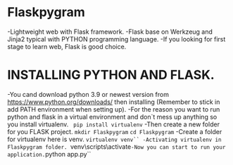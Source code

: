 # Flaskpygram
-Lightweight web with Flask framework.
-Flask base on  Werkzeug and Jinja2 typical with PYTHON programming language.
-If you looking for first stage to learn web, Flask is good choice.
# INSTALLING PYTHON AND FLASK.
-You cand download python 3.9 or newest version from https://www.python.org/downloads/ then installing (Remember to stick in add PATH environment when setting up).
-For the reason you want to run python and flask in a virtual environment and don`t mess up anything so you install virtualenv.
``` pip install virtualenv```
-Then create a new folder for you FLASK project.
```mkdir Flaskpygram```
```cd Flaskpygram```
-Create a folder for virtualenv here is venv.
```virtualenv venv``
-Activating virtualenv in Flaskpygram folder.
```venv\scripts\activate```
-Now you can start to run your application.
```python app.py``


